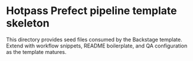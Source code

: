 # Hotpass Prefect pipeline template skeleton

This directory provides seed files consumed by the Backstage template. Extend with workflow snippets, README boilerplate, and QA configuration as the template matures.
